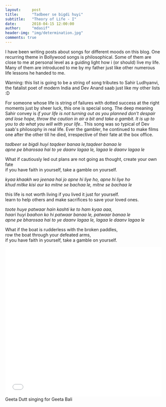 ```yaml
---
layout:     post
title:      "Tadbeer se bigdi huyi"
subtitle:   "Theory of Life - I"
date:       2018-04-15 12:00:00
author:     "mdasif"
header-img: "img/determination.jpg"
comments: true
---
```


I have been writing posts about songs for different moods on this blog. One recurring theme in Bollywood songs is philosophical. Some of them are close to me at personal level as a guiding light how i (or should) live my life. Many of them are introduced to me by my father just like other numerous life lessons he handed to me.

Warning: this list is going to be a string of song tributes to Sahir Ludhyanvi, the fatalist poet of modern India and Dev Anand saab just like my other lists :D

For someone whose life is string of failures with dotted success at the right moments just by sheer luck, this one is special song. The deep meaning Sahir convey is <i>if your life is not turning out as you planned don't despair and lose hope, throw the caution in air a bit and take a gambit. It is up to you to do what you will with your life.</i>. This song was so typical of Dev saab's philosophy in real life. Ever the gambler, he continued to make films one after the other till he died, irrespective of their fate at the box office.

<p>
<i>tadbeer se bigdi huyi taqdeer banaa le,taqdeer banaa le</i><br>
<i>apne pe bharosaa hai to ye daanv lagaa le, lagaa le daanv lagaa le</i><br>
</p>

What if cautiously led out plans are not going as thought, create your own fate<br>
if you have faith in yourself, take a gamble on yourself.<br>

<p>
<i>kyaa khaakh wo jeenaa hai jo apne hi liye ho, apne hi liye ho</i><br>
<i>khud mitke kisi aur ko mitne se bachaa le, mitne se bachaa le</i><br>
</p>

this life is not worth living if you lived it just for yourself.<br>
learn to help others and make sacrifices to save your loved ones.<br>

<p>
<i>toote huye patwaar hain kashti ke to ham kyaa aaa,</i><br>
<i>haari huyi baahon ko hi patwaar banaa le, patwaar banaa le</i><br>
<i>apne pe bharosaa hai to ye daanv lagaa le, lagaa le daanv lagaa le</i><br>
</p>

What if the boat is rudderless with the broken paddles,<br>
row the boat through your defeated arms,<br>
if you have faith in yourself, take a gamble on yourself.<br>

<iframe width="100%" height="480" src="//www.youtube.com/embed/cgwfvDh7cPc" frameborder="0" allowfullscreen></iframe>
<span class="caption text-muted">Geeta Dutt singing for Geeta Bali</span>

